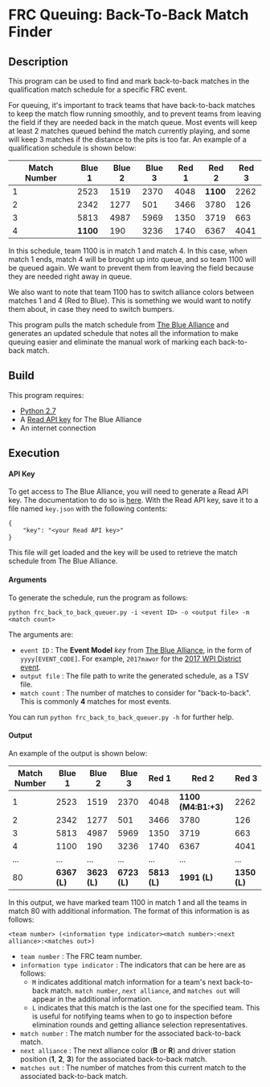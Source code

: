 FRC Queuing: Back-To-Back Match Finder
==========================

## Description
This program can be used to find and mark back-to-back matches in the qualification match schedule for a specific FRC event.

For queuing, it's important to track teams that have back-to-back matches to keep the match flow running smoothly, and to prevent teams from leaving the field if they are needed back in the match queue. Most events will keep at least 2 matches queued behind the match currently playing, and some will keep 3 matches if the distance to the pits is too far. An example of a qualification schedule is shown below:

| Match Number | Blue 1 | Blue 2 | Blue 3 | Red 1 | Red 2 | Red 3 |
|--------------|--------|--------|--------|-------|-------|-------|
|       1      |  2523  |  1519  |  2370  |  4048 |  __1100__ |  2262 |
|       2      |  2342  |  1277  |  501   |  3466 |  3780 |  126  |
|       3      |  5813  |  4987  |  5969  |  1350 |  3719 |  663  |
|       4      |  __1100__  |  190   |  3236  |  1740 |  6367 |  4041 |

In this schedule, team 1100 is in match 1 and match 4. In this case, when match 1 ends, match 4 will be brought up into queue, and so team 1100 will be queued again. We want to prevent them from leaving the field because they are needed right away in queue.

We also want to note that team 1100 has to switch alliance colors between matches 1 and 4 (Red to Blue). This is something we would want to notify them about, in case they need to switch bumpers.

This program pulls the match schedule from [The Blue Alliance](https://www.thebluealliance.com/) and generates an updated schedule that notes all the information to make queuing easier and eliminate the manual work of marking each back-to-back match.

## Build

This program requires:

* [Python 2.7](https://www.python.org/download/releases/2.7/)
* A [Read API key](https://www.thebluealliance.com/apidocs#apiv3) for The Blue Alliance
* An internet connection

## Execution

#### API Key

To get access to The Blue Alliance, you will need to generate a Read API key. The documentation to do so is [here](https://www.thebluealliance.com/apidocs#apiv3). With the Read API key, save it to a file named `key.json` with the following contents:

```
{
    "key": "<your Read API key>"
}
```

This file will get loaded and the key will be used to retrieve the match schedule from The Blue Alliance.

#### Arguments

To generate the schedule, run the program as follows:
```
python frc_back_to_back_queuer.py -i <event ID> -o <output file> -m <match count>
```

The arguments are:

* `event ID` : The __Event Model__ *key* from [The Blue Alliance](https://www.thebluealliance.com/apidocs), in the form of `yyyy[EVENT_CODE]`. For example, `2017mawor` for the [2017 WPI District event](https://www.thebluealliance.com/event/2017mawor).
* `output file` : The file path to write the generated schedule, as a TSV file.
* `match count` : The number of matches to consider for "back-to-back". This is commonly __4__ matches for most events.

You can run `python frc_back_to_back_queuer.py -h` for further help.

#### Output

An example of the output is shown below:

| Match Number | Blue 1 | Blue 2 | Blue 3 | Red 1 | Red 2 | Red 3 |
|--------------|--------|--------|--------|-------|-------|-------|
|       1      |  2523  |  1519  |  2370  |  4048 |  __1100 (M4:B1:+3)__ |  2262 |
|       2      |  2342  |  1277  |  501   |  3466 |  3780 |  126  |
|       3      |  5813  |  4987  |  5969  |  1350 |  3719 |  663  |
|       4      |  1100  |  190   |  3236  |  1740 |  6367 |  4041 |
|     ...      |  ...   |  ...   |  ...   |  ...  |  ...  |  ...  |
|      80      |  __6367 (L)__  |  __3623 (L)__  |  __6723 (L)__  |  __5813 (L)__ |  __1991 (L)__ |  __1350 (L)__ |

In this output, we have marked team 1100 in match 1 and all the teams in match 80 with additional information. The format of this information is as follows:

`<team number> (<information type indicator><match number>:<next alliance>:<matches out>)`

* `team number` : The FRC team number.
* `information type indicator` : The indicators that can be here are as follows:
  * `M` indicates additional match information for a team's next back-to-back match. `match number`, `next alliance`, and `matches out` will appear in the additional information.
  * `L` indicates that this match is the last one for the specified team. This is useful for notifying teams when to go to inspection before elimination rounds and getting alliance selection representatives.
* `match number` : The match number for the associated back-to-back match.
* `next alliance` : The next alliance color (__B__ or __R__) and driver station position (__1__, __2__, __3__) for the associated back-to-back match.
* `matches out` : The number of matches from this current match to the associated back-to-back match.
